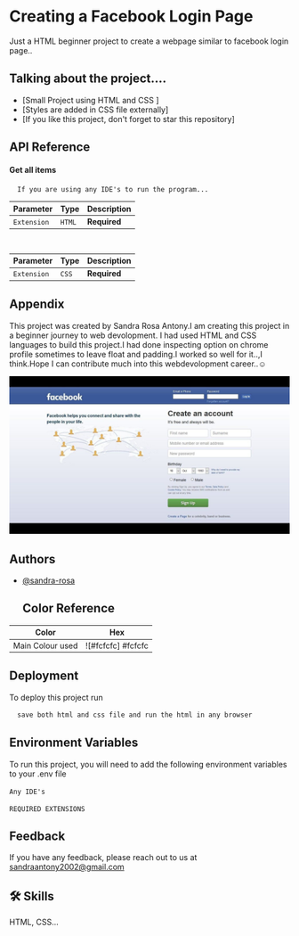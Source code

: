 
# Creating a Facebook Login Page

Just a HTML beginner project to create a webpage similar to facebook login page..


## Talking about the project....

 - [Small Project using HTML and CSS ]
 - [Styles are added in CSS file externally]
 - [If you like this project, don't forget to star this repository]

  
## API Reference

#### Get all items

```http
  If you are using any IDE's to run the program...
```

| Parameter | Type     | Description                |
| :-------- | :------- | :------------------------- |
| `Extension` | `HTML` | **Required**|



```http
  
```

| Parameter | Type     | Description                       |
| :-------- | :------- | :-------------------------------- |
| `Extension`      | `CSS` | **Required** |

## Appendix

This project was created by Sandra Rosa Antony.I am creating this project in a beginner journey to web devolopment.
I had used HTML and CSS languages to build this project.I had done inspecting option on  chrome profile sometimes to 
leave float and padding.I worked so well for it..,I think.Hope I can contribute much into this webdevolopment career..☺
  
  <img width="600px" src="https://github.com/Sandra-Rosa/creating-afacebook-homescreen-using-html/blob/main/5ff80cddb3a6220f7503080154201cd1.jpg"/>
  
## Authors

- [@sandra-rosa](https://www.github.com/sandra-rosa)

  ## Color Reference

| Color             | Hex                                                                |
| ----------------- | ------------------------------------------------------------------ |
| Main Colour used | ![#fcfcfc] #fcfcfc |



## Deployment

To deploy this project run

```bash
  save both html and css file and run the html in any browser
```

  
## Environment Variables

To run this project, you will need to add the following environment variables to your .env file

`Any IDE's`

`REQUIRED EXTENSIONS`

  
## Feedback

If you have any feedback, please reach out to us at sandraantony2002@gmail.com

  
## 🛠 Skills
HTML, CSS...

  
